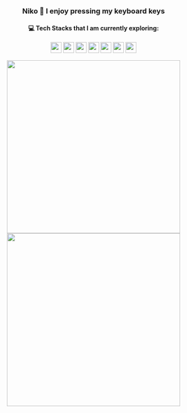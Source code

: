 <h3 align="center"> Niko 🌙 I enjoy pressing my keyboard keys </h3>

<h4 align="center"> 💻 Tech Stacks that I am currently exploring: </h3>

<p align="center">
  <img src="https://img.shields.io/badge/javascript-%2320232a.svg?style=for-the-badge&logo=javascript&logoColor=%23F7DF1E" height="25"/>
  <img src="https://img.shields.io/badge/react-%2320232a.svg?style=for-the-badge&logo=react&logoColor=%2361DAFB" height="25" />
  <img src="https://img.shields.io/badge/tailwind_css-%2320232a.svg?style=for-the-badge&logo=tailwind-css&logoColor=blue" height="25"/>
  <img src="https://img.shields.io/badge/firebase-%2320232a.svg?style=for-the-badge&logo=firebase" height="25"/>
  <img src="https://img.shields.io/badge/django--%2320232a.svg?style=for-the-badge&logo=django" height=25"/>
  <img src="https://img.shields.io/badge/adobe_photoshop-%2320232a.svg?style=for-the-badge&logo=adobephotoshop&logoColor=blue" height="25"/>
  <img src="https://img.shields.io/badge/figma-%2320232a.svg?style=for-the-badge&logo=figma&logoColor=red" height="25"/>
</p>

<div align=center>
<img width="400" src="https://github-readme-stats.vercel.app/api?username=kaizenics&theme=react&show_icons=true&hide_border=true&count_private=true"/>
<img width="400" src="https://github-readme-streak-stats.herokuapp.com/?user=kaizenics&theme=react&hide_border=true"/>
</div>

<br>
